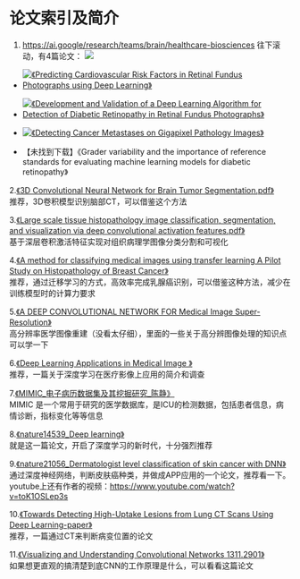 # 论文索引及简介
1. https://ai.google/research/teams/brain/healthcare-biosciences
往下滚动，有4篇论文：
[![](https://github.com/Hu-Hongyan/dl-resources/blob/master/Papers/Res/20180529172857.png)](https://ai.google/research/teams/brain/healthcare-biosciences)

- [![《Predicting Cardiovascular Risk Factors in Retinal Fundus Photographs using Deep Learning》]()](https://github.com/Hu-Hongyan/dl-resources/blob/master/Papers/pdf/Predicting%20Cardiovascular%20Risk%20Factors%20in%20Retinal%20Fundus%20Photographs%20using%20Deep%20Learning%20.pdf)

- [![《Development and Validation of a Deep Learning Algorithm for Detection of Diabetic Retinopathy in Retinal Fundus Photographs》]()](https://github.com/Hu-Hongyan/dl-resources/blob/master/Papers/pdf/Development%20and%20Validation%20of%20a%20Deep%20Learning%20Algorithm%20for%20Detection%20of%20Diabetic%20Retinopathy%20in%20Retinal%20Fundus%20Photographs%20.pdf)

-  [![《Detecting Cancer Metastases on Gigapixel Pathology Images》]()](https://github.com/Hu-Hongyan/dl-resources/blob/master/Papers/pdf/Detecting%20Cancer%20Metastases%20on%20Gigapixel%20Pathology%20Images%20.pdf)

- 【未找到下载】《Grader variability and the importance of reference standards for evaluating machine learning models for diabetic retinopathy》

2.[《3D Convolutional Neural Network for Brain Tumor Segmentation.pdf》](https://github.com/Hu-Hongyan/dl-resources/blob/master/Papers/pdf/3D%20Convolutional%20Neural%20Network%20for%20Brain%20Tumor%20Segmentation.pdf "《3D Convolutional Neural Network for Brain Tumor Segmentation.pdf》")   
推荐，3D卷积模型识别脑部CT，可以借鉴这个方法

3.[《Large scale tissue histopathology image classification, segmentation, and visualization via deep convolutional activation features.pdf》](https://github.com/Hu-Hongyan/dl-resources/blob/master/Papers/pdf/Large%20scale%20tissue%20histopathology%20image%20classification%2C%20segmentation%2C%20and%20visualization%20via%20deep%20convolutional%20activation%20features.pdf "《Large scale tissue histopathology image classification, segmentation, and visualization via deep convolutional activation features.pdf》")   
基于深层卷积激活特征实现对组织病理学图像分类分割和可视化

4.[《A method for classifying medical images using transfer learning A Pilot Study on Histopathology of Breast Cancer》](https://github.com/Hu-Hongyan/dl-resources/blob/master/Papers/pdf/A%20method%20for%20classifying%20medical%20images%20using%20transfer%20learning%20A%20Pilot%20Study%20on%20Histopathology%20of%20Breast%20Cancer.pdf "《A method for classifying medical images using transfer learning A Pilot Study on Histopathology of Breast Cancer》")   
推荐，通过迁移学习的方式，高效率完成乳腺癌识别，可以借鉴这种方法，减少在训练模型时的计算力要求

5.[《A DEEP CONVOLUTIONAL NETWORK FOR Medical Image Super-Resolution》](https://github.com/Hu-Hongyan/dl-resources/blob/master/Papers/pdf/A%20DEEP%20CONVOLUTIONAL%20NETWORK%20FOR%20Medical%20Image%20Super-Resolution.pdf "《A DEEP CONVOLUTIONAL NETWORK FOR Medical Image Super-Resolution》")   
高分辨率医学图像重建（没看太仔细），里面的一些关于高分辨图像处理的知识点可以学一下

6.[《Deep Learning Applications in Medical Image 》](https://github.com/Hu-Hongyan/dl-resources/blob/master/Papers/pdf/Deep%20Learning%20Applications%20in%20Medical%20Image%20.pdf "《Deep Learning Applications in Medical Image 》")   
推荐，一篇关于深度学习在医疗影像上应用的简介和调查

7.[《MIMIC_电子病历数据集及其挖掘研究_陈静》](https://github.com/Hu-Hongyan/dl-resources/blob/master/Papers/pdf/MIMIC_%E7%94%B5%E5%AD%90%E7%97%85%E5%8E%86%E6%95%B0%E6%8D%AE%E9%9B%86%E5%8F%8A%E5%85%B6%E6%8C%96%E6%8E%98%E7%A0%94%E7%A9%B6_%E9%99%88%E9%9D%99.pdf "《MIMIC_电子病历数据集及其挖掘研究_陈静》")   
MIMIC 是一个常用于研究的医学数据库，是ICU的检测数据，包括患者信息，病情诊断，指标变化等等信息

8.[《nature14539_Deep learning》](https://github.com/Hu-Hongyan/dl-resources/blob/master/Papers/pdf/nature14539_Deep%20learning.pdf "《nature14539_Deep learning》")   
就是这一篇论文，开启了深度学习的新时代，十分强烈推荐

9.[《nature21056_Dermatologist level classification of skin cancer with DNN》](https://github.com/Hu-Hongyan/dl-resources/blob/master/Papers/pdf/nature21056_Dermatologist%20level%20classification%20of%20skin%20cancer%20with%20DNN.pdf "《nature21056_Dermatologist level classification of skin cancer with DNN》")   
通过深度神经网络，判断皮肤癌种类，并做成APP应用的一个论文，推荐看一下。youtube上还有作者的视频：https://www.youtube.com/watch?v=toK1OSLep3s

10.[《Towards Detecting High-Uptake Lesions from Lung CT Scans Using Deep Learning-paper》](https://github.com/Hu-Hongyan/dl-resources/blob/master/Papers/pdf/Towards%20Detecting%20High-Uptake%20Lesions%20from%20Lung%20CT%20Scans%20Using%20Deep%20Learning-paper.pdf "《Towards Detecting High-Uptake Lesions from Lung CT Scans Using Deep Learning-paper》")   
推荐，一篇通过CT来判断病变位置的论文

11.[《Visualizing and Understanding Convolutional Networks 1311.2901》](https://github.com/Hu-Hongyan/dl-resources/blob/master/Papers/pdf/Visualizing%20and%20Understanding%20Convolutional%20Networks%201311.2901.pdf "《Visualizing and Understanding Convolutional Networks 1311.2901》")   
如果想更直观的搞清楚到底CNN的工作原理是什么，可以看看这篇论文
